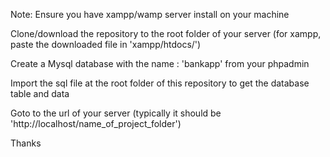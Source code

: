 Note: Ensure you have xampp/wamp server install on your machine

Clone/download the repository to the root folder of your server (for xampp, paste the downloaded file in 'xampp/htdocs/')

Create a Mysql database with the name : 'bankapp' from your phpadmin

Import the sql file at the root folder of this repository to get the database table and data

Goto to the url of your server (typically it should be 'http://localhost/name_of_project_folder')

Thanks
